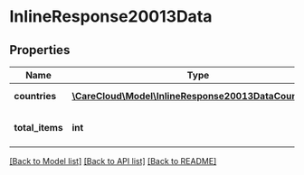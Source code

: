 # InlineResponse20013Data

## Properties
Name | Type | Description | Notes
------------ | ------------- | ------------- | -------------
**countries** | [**\CareCloud\Model\InlineResponse20013DataCountries[]**](InlineResponse20013DataCountries.md) | List of the countries | [optional] 
**total_items** | **int** | Count of all found countries | [optional] 

[[Back to Model list]](../../README.md#documentation-for-models) [[Back to API list]](../../README.md#documentation-for-api-endpoints) [[Back to README]](../../README.md)


